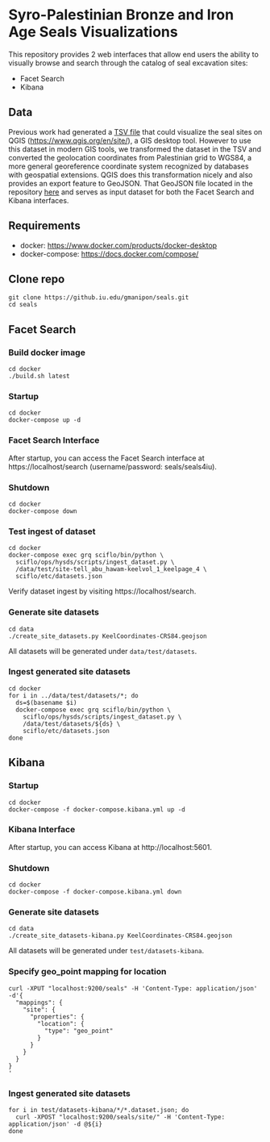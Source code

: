 # Syro-Palestinian Bronze and Iron Age Seals Visualizations
This repository provides 2 web interfaces that allow end users the ability to
visually browse and search through the catalog of seal excavation sites:

- Facet Search
- Kibana

## Data
Previous work had generated a [TSV file](data/KeelCoordinates.tsv) that could 
visualize the seal sites on QGIS (https://www.qgis.org/en/site/), a GIS desktop tool. 
However to use this dataset in modern GIS tools, we transformed the dataset in the
TSV and converted the geolocation coordinates from Palestinian grid to WGS84, a more
general georeference coordinate system recognized by databases with geospatial 
extensions. QGIS does this transformation nicely and also provides an export feature
to GeoJSON. That GeoJSON file located in the repository [here](data/KeelCoordinates-CRS84.geojson)
and serves as input dataset for both the Facet Search and Kibana interfaces.

## Requirements
- docker: https://www.docker.com/products/docker-desktop
- docker-compose: https://docs.docker.com/compose/

## Clone repo
```
git clone https://github.iu.edu/gmanipon/seals.git
cd seals
```

## Facet Search

### Build docker image
```
cd docker
./build.sh latest
```

### Startup 
```
cd docker
docker-compose up -d
```

### Facet Search Interface
After startup, you can access the Facet Search interface at
https://localhost/search (username/password: seals/seals4iu).

### Shutdown
```
cd docker
docker-compose down
```

### Test ingest of dataset
```
cd docker
docker-compose exec grq sciflo/bin/python \
  sciflo/ops/hysds/scripts/ingest_dataset.py \
  /data/test/site-tell_abu_hawam-keelvol_1_keelpage_4 \
  sciflo/etc/datasets.json
```
Verify dataset ingest by visiting https://localhost/search.

### Generate site datasets
```
cd data
./create_site_datasets.py KeelCoordinates-CRS84.geojson
```
All datasets will be generated under `data/test/datasets`.

### Ingest generated site datasets
```
cd docker
for i in ../data/test/datasets/*; do
  ds=$(basename $i)
  docker-compose exec grq sciflo/bin/python \
    sciflo/ops/hysds/scripts/ingest_dataset.py \
    /data/test/datasets/${ds} \
    sciflo/etc/datasets.json
done
```

## Kibana

### Startup 
```
cd docker
docker-compose -f docker-compose.kibana.yml up -d
```

### Kibana Interface
After startup, you can access Kibana at
http://localhost:5601.

### Shutdown
```
cd docker
docker-compose -f docker-compose.kibana.yml down
```

### Generate site datasets
```
cd data
./create_site_datasets-kibana.py KeelCoordinates-CRS84.geojson
```
All datasets will be generated under `test/datasets-kibana`.

### Specify geo_point mapping for location
```
curl -XPUT "localhost:9200/seals" -H 'Content-Type: application/json' -d'{
  "mappings": {
    "site": {
      "properties": {
        "location": {
          "type": "geo_point"
        }
      }
    }
  }
}
'
```

### Ingest generated site datasets
```
for i in test/datasets-kibana/*/*.dataset.json; do
  curl -XPOST "localhost:9200/seals/site/" -H 'Content-Type: application/json' -d @${i}
done
```
